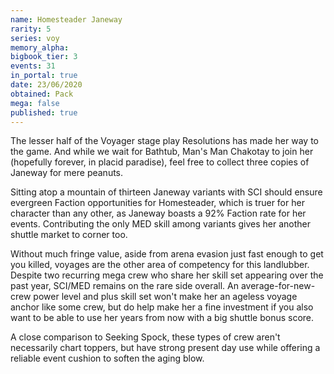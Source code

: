 ```yaml
---
name: Homesteader Janeway
rarity: 5
series: voy
memory_alpha:
bigbook_tier: 3
events: 31
in_portal: true
date: 23/06/2020
obtained: Pack
mega: false
published: true
---
```


The lesser half of the Voyager stage play Resolutions has made her way to the game. And while we wait for Bathtub, Man's Man Chakotay to join her (hopefully forever, in placid paradise), feel free to collect three copies of Janeway for mere peanuts.

Sitting atop a mountain of thirteen Janeway variants with SCI should ensure evergreen Faction opportunities for Homesteader, which is truer for her character than any other, as Janeway boasts a 92% Faction rate for her events. Contributing the only MED skill among variants gives her another shuttle market to corner too.

Without much fringe value, aside from arena evasion just fast enough to get you killed, voyages are the other area of competency for this landlubber. Despite two recurring mega crew who share her skill set appearing over the past year, SCI/MED remains on the rare side overall. An average-for-new-crew power level and plus skill set won't make her an ageless voyage anchor like some crew, but do help make her a fine investment if you also want to be able to use her years from now with a big shuttle bonus score.

A close comparison to Seeking Spock, these types of crew aren't necessarily chart toppers, but have strong present day use while offering a reliable event cushion to soften the aging blow.
